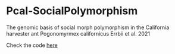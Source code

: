 # Pcal-SocialPolymorphism
The genomic basis of social morph polymorphism in the California harvester ant Pogonomyrmex californicus
Errbii et al. 2021

Check the code [here](./PcalGenomics.md)

